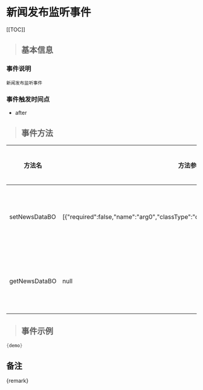 # 新闻发布监听事件

[[TOC]]

>## 基本信息

### 事件说明
```text
新闻发布监听事件
```

### 事件触发时间点
- after

>## 事件方法

方法名 | 方法参数 | 方法返回值 | 版本 | 参数描述
 --- | --- | --- | --- | --- 
setNewsDataBO|[{"required":false,"name":"arg0","classType":"com.seeyon.apps.news.bo.NewsDataBO"}]|void|设置新闻数据BO
getNewsDataBO|null|com.seeyon.apps.news.bo.NewsDataBO|获取新闻数据BO


> ## 事件示例

```java
{demo}
```

## 备注
{remark}